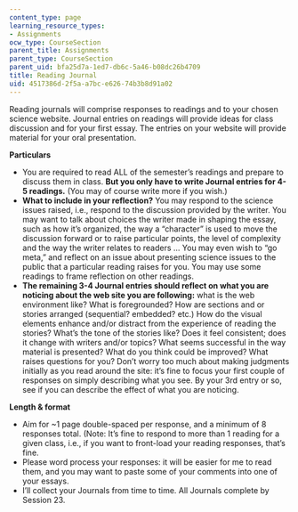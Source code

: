 ```yaml
---
content_type: page
learning_resource_types:
- Assignments
ocw_type: CourseSection
parent_title: Assignments
parent_type: CourseSection
parent_uid: bfa25d7a-1ed7-db6c-5a46-b08dc26b4709
title: Reading Journal
uid: 4517386d-2f5a-a7bc-e626-74b3b8d91a02
---
```


Reading journals will comprise responses to readings and to your chosen science website. Journal entries on readings will provide ideas for class discussion and for your first essay. The entries on your website will provide material for your oral presentation.

**Particulars**

*   You are required to read ALL of the semester’s readings and prepare to discuss them in class. **But you only have to write Journal entries for 4-5 readings.** (You may of course write more if you wish.)
*   **What to include in your reflection?** You may respond to the science issues raised, i.e., respond to the discussion provided by the writer. You may want to talk about choices the writer made in shaping the essay, such as how it’s organized, the way a “character” is used to move the discussion forward or to raise particular points, the level of complexity and the way the writer relates to readers ... You may even wish to “go meta,” and reflect on an issue about presenting science issues to the public that a particular reading raises for you. You may use some readings to frame reflection on other readings.
*   **The remaining 3-4 Journal entries should reflect on what you are noticing about the web site you are following:** what is the web environment like? What is foregrounded? How are sections and or stories arranged (sequential? embedded? etc.) How do the visual elements enhance and/or distract from the experience of reading the stories? What’s the tone of the stories like? Does it feel consistent; does it change with writers and/or topics? What seems successful in the way material is presented? What do you think could be improved? What raises questions for you? Don’t worry too much about making judgments initially as you read around the site: it’s fine to focus your first couple of responses on simply describing what you see. By your 3rd entry or so, see if you can describe the effect of what you are noticing.

**Length & format**

*   Aim for ~1 page double-spaced per response, and a minimum of 8 responses total. (Note: It’s fine to respond to more than 1 reading for a given class, i.e., if you want to front-load your reading responses, that’s fine.
*   Please word process your responses: it will be easier for me to read them, and you may want to paste some of your comments into one of your essays.
*   I’ll collect your Journals from time to time. All Journals complete by Session 23.